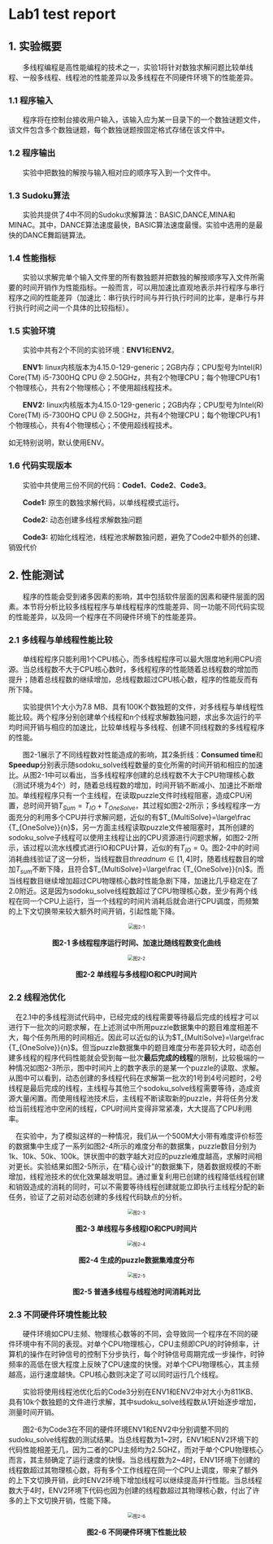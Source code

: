 # Lab1 test report

## 1. 实验概要

&emsp;&emsp;多线程编程是高性能编程的技术之一，实验1将针对数独求解问题比较单线程、一般多线程、线程池的性能差异以及多线程在不同硬件环境下的性能差异。

### 1.1 程序输入

&emsp;&emsp;程序将在控制台接收用户输入，该输入应为某一目录下的一个数独谜题文件，该文件包含多个数独谜题，每个数独谜题按固定格式存储在该文件中。

### 1.2 程序输出

&emsp;&emsp;实验中把数独的解按与输入相对应的顺序写入到一个文件中。

### 1.3 Sudoku算法

&emsp;&emsp;实验共提供了4中不同的Sudoku求解算法：BASIC,DANCE,MINA和MINAC。其中，DANCE算法速度最快，BASIC算法速度最慢。实验中选用的是最快的DANCE舞蹈链算法。

### 1.4 性能指标

&emsp;&emsp;实验以求解完单个输入文件里的所有数独题并把数独的解按顺序写入文件所需要的时间开销作为性能指标。一般而言，可以用加速比直观地表示并行程序与串行程序之间的性能差异（加速比：串行执行时间与并行执行时间的比率，是串行与并行执行时间之间一个具体的比较指标）。

### 1.5 实验环境

&emsp;&emsp;实验中共有2个不同的实验环境：**ENV1**和**ENV2**。

&emsp;&emsp;**ENV1:** linux内核版本为4.15.0-129-generic；2GB内存；CPU型号为Intel(R) Core(TM) i5-7300HQ CPU @ 2.50GHz，共有2个物理CPU；每个物理CPU有1个物理核心，共有2个物理核心；不使用超线程技术。

&emsp;&emsp;**ENV2:** linux内核版本为4.15.0-129-generic；2GB内存；CPU型号为Intel(R) Core(TM) i5-7300HQ CPU @ 2.50GHz，共有4个物理CPU；每个物理CPU有1个物理核心，共有4个物理核心；不使用超线程技术。

如无特别说明，默认使用ENV。

### 1.6 代码实现版本

&emsp;&emsp;实验中共使用三份不同的代码：**Code1**、**Code2**、**Code3**。

&emsp;&emsp;**Code1:** 原生的数独求解代码，以单线程模式运行。

&emsp;&emsp;**Code2:** 动态创建多线程求解数独问题

&emsp;&emsp;**Code3:** 初始化线程池，线程池求解数独问题，避免了Code2中额外的创建、销毁代价

## 2. 性能测试

&emsp;&emsp;程序的性能会受到诸多因素的影响，其中包括软件层面的因素和硬件层面的因素。本节将分析比较多线程程序与单线程程序的性能差异、同一功能不同代码实现的性能差异，以及同一个程序在不同硬件环境下的性能差异。

### 2.1 多线程与单线程性能比较

&emsp;&emsp;单线程程序只能利用1个CPU核心，而多线程程序可以最大限度地利用CPU资源。当总线程数不大于CPU核心数时，多线程程序的性能随着总线程数的增加而提升；随着总线程数的继续增加，总线程数超过CPU核心数，程序的性能反而有所下降。

&emsp;&emsp;实验提供1个大小为7.8 MB、具有100K个数独题的文件，对多线程与单线程性能比较。两个程序分别创建单个线程和n个线程求解数独问题，求出多次运行的平均时间开销与相应的加速比，比较单线程与多线程、创建不同线程数的多线程程序的性能。

&emsp;&emsp;图2-1展示了不同线程数对性能造成的影响，其2条折线：**Consumed time**和**Speedup**分别表示随sodoku_solve线程数量的变化所需的时间开销和相应的加速比。从图2-1中可以看出，当多线程程序创建的总线程数不大于CPU物理核心数（测试环境为4个）时，随着总线程数的增加，时间开销不断减小、加速比不断增加。单线程程序只有一个主线程，在读取puzzle文件时线程阻塞，造成CPU闲置，总时间开销$T_{Sum}=T_{IO}+T_{OneSolve}$，其过程如图2-2所示；多线程程序一方面充分的利用多个CPU并行求解问题，近似的有$T_{MultiSolve}=\large\frac {T_{OneSolve}}{n}$，另一方面主线程读取puzzle文件被阻塞时，其所创建的sodoku_solve子线程可以使用主线程让出的CPU资源进行问题求解，如图2-2所示，该过程以流水线模式进行IO和CPU计算，近似的有$T_{IO}=0$。图2-2中的时间消耗曲线验证了这一分析，当线程数目$thread num\in[1,4]$时，随着线程数目的增加$T_{sum}$不断下降，且符合$T_{MultiSolve}=\large\frac {T_{OneSolve}}{n}$。而当线程数目继续增加超过CPU物理核心数时性能急剧下降，加速比几乎稳定在了2.0附近。这是因为sodoku_solve线程数超过了CPU物理核心数，至少有两个线程在同一个CPU上运行，当一个线程的时间片消耗后就会进行CPU调度，而频繁的上下文切换带来较大额外时间开销，引起性能下降。

<div align="center"><img src="./src/OneThread-MultiThread-TimeAndSpeedup.png" alt="图2-1" title="图2-1" style="zoom:65%;" /></div>

**<p align="center">图2-1 多线程程序运行时间、加速比随线程数变化曲线</p>**

<div align="center"><img src="./src/OneThread-MultiThread-FlowLine.png" alt="图2-2" title="图2-2" style="zoom:65%;" /></div>

**<p align="center">图2-2 单线程与多线程IO和CPU时间片</p>**

### 2.2 线程池优化

&emsp;在2.1中的多线程测试代码中，已经完成的线程需要等待最后完成的线程才可以进行下一批次的问题求解，在上述测试中所用puzzle数据集中的题目难度相差不大，每个任务所用的时间相近。因此可以近似的认为$T_{MultiSolve}=\large\frac {T_{OneSolve}}{n}$。但当puzzle数据集中的题目难度分布差异较大时，动态创建多线程的程序代码性能就会受到每一批次**最后完成的线程**的限制，比较极端的一种情况如图2-3所示，图中时间片上的数字表示的是某一个puzzle的读取、求解。从图中可以看到，动态创建的多线程代码在求解第一批次的1号到4号问题时，2号线程是最后完成的线程，主线程与其他三个sodoku_solve线程需要等待，造成资源大量闲置。而使用线程池技术后，主线程不断读取新的puzzle，并将任务分发给当前线程池中空闲的线程，CPU时间片变得非常紧凑，大大提高了CPU利用率。

&emsp;在实验中，为了模拟这样的一种情况，我们从一个500M大小带有难度评价标签的数据集中生成了一系列如图2-4所示的难度分布的数据集，puzzle数目分别为1k、10k、50k、100k。饼状图中的数字越大对应的puzzle难度越高，求解时间相对更长。实验结果如图2-5所示，在“精心设计”的数据集下，随着数据规模的不断增加，线程池技术的优化效果越发明显。通过重复利用已创建的线程降低线程创建和销毁造成的消耗的同时，可以不需要等待线程创建就能立即执行主线程分配的新任务，验证了之前对动态创建的多线程代码缺点的分析。




<div align="center"><img src="./src/MultiThread-ThreadPool-FlowLine.png" alt="图2-3" title="图2-3" style="zoom:65%;" /></div>

**<p align="center">图2-3 单线程与多线程IO和CPU时间片</p>**

<div align="center"><img src="./src/difficulty-distribution.png" alt="图2-4" title="图2-4" style="zoom:65%;" /></div>

**<p align="center">图2-4 生成的puzzle数据集难度分布</p>**

<div align="center"><img src="./src/MultiThread-ThreadPool-ConsumedTime.png" alt="图2-5" title="图2-5" style="zoom:65%;" /></div>

**<p align="center">图2-5 普通多线程与线程池时间消耗对比</p>**

### 2.3 不同硬件环境性能比较
&emsp;&emsp;硬件环境如CPU主频、物理核心数等的不同，会导致同一个程序在不同的硬件环境中有不同的表现。对单个CPU物理核心，CPU主频即CPU的时钟频率，计算机的操作在时钟信号的控制下分步执行，每个时钟信号周期完成一步操作，时钟频率的高低在很大程度上反映了CPU速度的快慢。对单个CPU物理核心，其主频越高，运行速度越快。CPU核心数则决定了可以同时运行几个线程。

&emsp;&emsp;实验将使用线程池优化后的Code3分别在ENV1和ENV2中对大小为811KB、具有10k个数独题的文件进行求解，其中sudoku_solve线程数从1开始逐步增加，测量时间开销。

&emsp;&emsp;图2-6为Code3在不同的硬件环境ENV1和ENV2中分别调整不同的sudoku_solve线程数的测试结果。当总线程数为1\~2时，ENV1和ENV2环境下的代码性能相差无几，因为二者的CPU主频均为2.5GHZ，而对于单个CPU物理核心而言，其主频确定了运行速度的快慢。当总线程数为2\~4时，ENV1环境下创建的线程数超过其物理核心数，将有多个工作线程在同一个CPU上调度，带来了额外的上下文切换开销，此时ENV2环境下增加线程可以继续提高并行性能。当总线程数大于4时，ENV2环境下代码也因为创建的线程数超过其物理核心数，付出了许多的上下文切换开销，性能下降。
<div align="center"><img src="./src/pic2_6.png" alt="图2-6" title="图2-6" style="zoom:65%;" /></div>

**<p align="center">图2-6 不同硬件环境下性能比较</p>**
